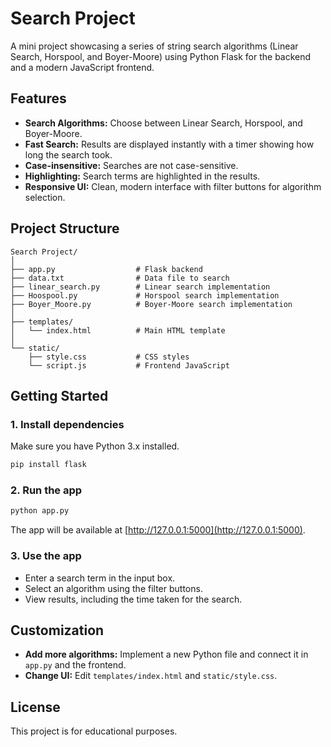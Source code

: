 # Search Project

A mini project showcasing a series of string search algorithms (Linear Search, Horspool, and Boyer-Moore) using Python Flask for the backend and a modern JavaScript frontend.

## Features

- **Search Algorithms:** Choose between Linear Search, Horspool, and Boyer-Moore.
- **Fast Search:** Results are displayed instantly with a timer showing how long the search took.
- **Case-insensitive:** Searches are not case-sensitive.
- **Highlighting:** Search terms are highlighted in the results.
- **Responsive UI:** Clean, modern interface with filter buttons for algorithm selection.

## Project Structure

```
Search Project/
│
├── app.py                  # Flask backend
├── data.txt                # Data file to search
├── linear_search.py        # Linear search implementation
├── Hoospool.py             # Horspool search implementation
├── Boyer_Moore.py          # Boyer-Moore search implementation
│
├── templates/
│   └── index.html          # Main HTML template
│
└── static/
    ├── style.css           # CSS styles
    └── script.js           # Frontend JavaScript
```

## Getting Started

### 1. Install dependencies

Make sure you have Python 3.x installed.

```bash
pip install flask
```

### 2. Run the app

```bash
python app.py
```

The app will be available at [http://127.0.0.1:5000](http://127.0.0.1:5000).

### 3. Use the app

- Enter a search term in the input box.
- Select an algorithm using the filter buttons.
- View results, including the time taken for the search.

## Customization

- **Add more algorithms:** Implement a new Python file and connect it in `app.py` and the frontend.
- **Change UI:** Edit `templates/index.html` and `static/style.css`.

## License

This project is for educational purposes.
